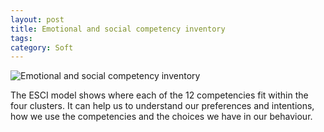 ```yaml
---
layout: post
title: Emotional and social competency inventory
tags: 
category: Soft
---
```


<img class="img-responsive" alt="Emotional and social competency inventory" src="{{ site.url }}/assets/images/Emotional-Social-Competency-Inventory.png">

The ESCI model shows where each of the 12 competencies fit within the four clusters. It can help us to understand our preferences and intentions, how we use the competencies and the choices we have in our behaviour.
